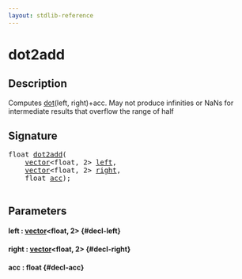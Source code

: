 ```yaml
---
layout: stdlib-reference
---
```


# dot2add

## Description

Computes <span class='code'><a href="/stdlib-reference/global-decls/dot">dot</a>(left, right)+acc</span>.
May not produce infinities or NaNs for intermediate results that overflow the range of <span class='code'><span class="code_keyword">half</span></span>




## Signature 

<pre>
<span class="code_keyword">float</span> <a href="/stdlib-reference/global-decls/dot2add">dot2add</a>(
    <a href="/stdlib-reference/types/vector/index" class="code_type">vector</a>&lt;<span class="code_keyword">float</span>, 2&gt; <a href="/stdlib-reference/global-decls/dot2add#decl-left" class="code_param">left</a>,
    <a href="/stdlib-reference/types/vector/index" class="code_type">vector</a>&lt;<span class="code_keyword">float</span>, 2&gt; <a href="/stdlib-reference/global-decls/dot2add#decl-right" class="code_param">right</a>,
    <span class="code_keyword">float</span> <a href="/stdlib-reference/global-decls/dot2add#decl-acc" class="code_param">acc</a>);

</pre>

## Parameters

#### left  : [vector](/stdlib-reference/types/vector/index)\<float, 2\> {#decl-left}
#### right  : [vector](/stdlib-reference/types/vector/index)\<float, 2\> {#decl-right}
#### acc  : float {#decl-acc}

